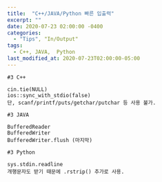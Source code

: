 ```yaml
---
title:  "C++/JAVA/Python 빠른 입출력"
excerpt: ""
date: 2020-07-23 02:00:00 -0400
categories:
  - "Tips", "In/Output"
tags:
  - C++, JAVA,  Python
last_modified_at: 2020-07-23T02:00:00-05:00
---
```


`#3 C++`
```
cin.tie(NULL)
ios::sync_with_stdio(false)
단, scanf/printf/puts/getchar/putchar 등 사용 불가.
```

`#3 JAVA`
```
BufferedReader
BufferedWriter
BufferedWriter.flush (마지막)
```

`#3 Python`
```
sys.stdin.readline
개행문자도 받기 때문에 .rstrip() 추가로 사용.
```
